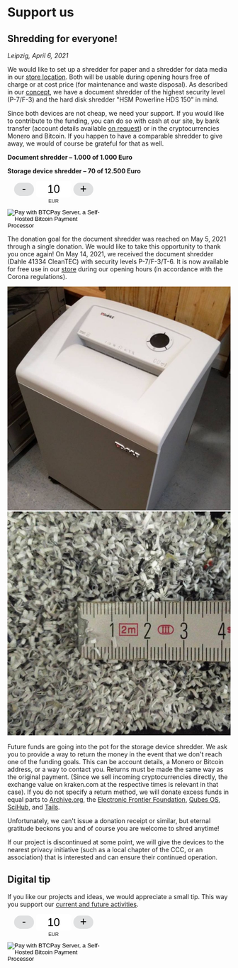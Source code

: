 # Support us

## Shredding for everyone!

_Leipzig, April 6, 2021_

We would like to set up a shredder for paper and a shredder for data media in our [store location](https://proxysto.re). Both will be usable during opening hours free of charge or at cost price (for maintenance and waste disposal). As described in our [concept](konzept.html), we have a document shredder of the highest security level (P-7/F-3) and the hard disk shredder "HSM Powerline HDS 150" in mind.

Since both devices are not cheap, we need your support. If you would like to contribute to the funding, you can do so with cash at our site, by bank transfer (account details available [on request](https://proxysto.re/contact.html)) or in the cryptocurrencies Monero and Bitcoin. If you happen to have a comparable shredder to give away, we would of course be grateful for that as well.

**Document shredder – 1.000 of 1.000 Euro**

<div class="progress mb-3">
	<div class="progress-bar bg-success" role="progressbar" style="width: 100%"></div>
</div>

**Storage device shredder – 70 of 12.500 Euro**

<div class="progress mb-3">
	<div class="progress-bar bg-success" role="progressbar" style="width: 0.56%"></div>
</div>

<div class="my-4 text-center">
	<style> .btcpay-form { display: inline-flex; align-items: center; justify-content: center; } .btcpay-form--inline { flex-direction: row; } .btcpay-form--block { flex-direction: column; } .btcpay-form--inline .submit { margin-left: 15px; } .btcpay-form--block select { margin-bottom: 10px; } .btcpay-form .btcpay-custom-container{ text-align: center; }.btcpay-custom { display: flex; align-items: center; justify-content: center; } .btcpay-form .plus-minus { cursor:pointer; font-size:25px; line-height: 25px; background: #DFE0E1; height: 30px; width: 45px; border:none; border-radius: 60px; margin: auto 5px; display: inline-flex; justify-content: center; } .btcpay-form select { -moz-appearance: none; -webkit-appearance: none; appearance: none; color: currentColor; background: transparent; border:1px solid transparent; display: block; padding: 1px; margin-left: auto; margin-right: auto; font-size: 11px; cursor: pointer; } .btcpay-form select:hover { border-color: #ccc; } .btcpay-form option { color: #000; background: rgba(0,0,0,.1); } .btcpay-input-price { -moz-appearance: textfield; border: none; box-shadow: none; text-align: center; font-size: 25px; margin: auto; border-radius: 5px; line-height: 35px; background: #fff; }.btcpay-input-price::-webkit-outer-spin-button, .btcpay-input-price::-webkit-inner-spin-button { -webkit-appearance: none; margin: 0; } </style>
	<script>
		function handlePlusMinus(event) {
			event.preventDefault();
			const root = event.target.closest('.btcpay-form');
			const el = root.querySelector('.btcpay-input-price');
			const step = parseInt(event.target.dataset.step) || 1;
			const min = parseInt(event.target.dataset.min) || 1;
			const max = parseInt(event.target.dataset.max);
			const type = event.target.dataset.type;
			const price = parseInt(el.value) || min;
			if (type === '-') {
				el.value = price - step < min ? min : price - step;
			} else if (type === '+') {
				el.value = price + step > max ? max : price + step;
			}
		}
		function handlePriceInput(event) {
			event.preventDefault();
			const root = event.target.closest('.btcpay-form');
			const price = parseInt(event.target.dataset.price);
			if (isNaN(event.target.value)) root.querySelector('.btcpay-input-price').value = price;
			const min = parseInt(event.target.getAttribute('min')) || 1;
			const max = parseInt(event.target.getAttribute('max'));
			if (event.target.value < min) {
				event.target.value = min;
			} else if (event.target.value > max) {
				event.target.value = max;
			}
		}
	</script>
	<form method="POST" action="https://pay.proxysto.re/api/v1/invoices" class="btcpay-form btcpay-form--block">
	  <input type="hidden" name="storeId" value="53wEhRv1kSEYRWR5q82UrF56eWSSDRH7bL4iq1RYqoJt" />
	  <input type="hidden" name="orderId" value="Shredder" />
	  <input type="hidden" name="checkoutDesc" value="Shredder – Thank you very much!" />
	  <input type="hidden" name="browserRedirect" value="https://dys2p.com/support.html" />
	  <div class="btcpay-custom-container">
		<div class="btcpay-custom">
		  <button class="plus-minus" type="button" onclick="handlePlusMinus(event);return false" data-type="-" data-step="1" data-min="5" data-max="9999">-</button>
		  <input class="btcpay-input-price" type="number" name="price" min="5" max="9999" step="1" value="10" data-price="10" style="width:3em;" oninput="handlePriceInput(event);return false" />
		  <button class="plus-minus" type="button" onclick="handlePlusMinus(event);return false" data-type="+" data-step="1" data-min="5" data-max="9999">+</button>
		</div>
		<select name="currency">
		  <option value="USD">USD</option>
		  <option value="GBP">GBP</option>
		  <option value="EUR" selected>EUR</option>
		  <option value="BTC">BTC</option>
		</select>
	  </div>
	  <input type="image" class="submit" name="submit" src="https://pay.proxysto.re/img/paybutton/pay.svg" style="width:209px" alt="Pay with BTCPay Server, a Self-Hosted Bitcoin Payment Processor">
	</form>
</div>

The donation goal for the document shredder was reached on May 5, 2021 through a single donation. We would like to take this opportunity to thank you once again! On May 14, 2021, we received the document shredder (Dahle 41334 CleanTEC) with security levels P-7/F-3/T-6. It is now available for free use in our [store](https://proxysto.re) during our opening hours (in accordance with the Corona regulations).

<div class="row">
	<div class="col-sm-6 mb-3">
		<img src="../assets/images/paper-shredder-1.jpg" class="img-fluid">
	</div>
	<div class="col-sm-6 mb-3">
		<img src="../assets/images/paper-shredder-2.jpg" class="img-fluid">
	</div>
</div>

Future funds are going into the pot for the storage device shredder. We ask you to provide a way to return the money in the event that we don't reach one of the funding goals. This can be account details, a Monero or Bitcoin address, or a way to contact you. Returns must be made the same way as the original payment. (Since we sell incoming cryptocurrencies directly, the exchange value on kraken.com at the respective times is relevant in that case). If you do not specify a return method, we will donate excess funds in equal parts to [Archive.org](https://archive.org/donate), the [Electronic Frontier Foundation](https://supporters.eff.org/donate/pu20--WB), [Qubes OS](https://www.qubes-os.org/donate/), [SciHub](https://de.wikipedia.org/wiki/Sci-Hub), and [Tails](https://tails.boum.org/donate/index.de.html).

Unfortunately, we can't issue a donation receipt or similar, but eternal gratitude beckons you and of course you are welcome to shred anytime!

If our project is discontinued at some point, we will give the devices to the nearest privacy initiative (such as a local chapter of the CCC, or an association) that is interested and can ensure their continued operation.

## Digital tip

If you like our projects and ideas, we would appreciate a small tip. This way you support our [current and future activities](https://dys2p.com).

<div class="my-4 text-center">
	<!-- don't repeat style and script -->
	<form method="POST" action="https://pay.proxysto.re/api/v1/invoices" class="btcpay-form btcpay-form--block">
	  <input type="hidden" name="storeId" value="53wEhRv1kSEYRWR5q82UrF56eWSSDRH7bL4iq1RYqoJt" />
	  <input type="hidden" name="orderId" value="Contribution" />
	  <input type="hidden" name="checkoutDesc" value="Contribution – Thank you very much!" />
	  <input type="hidden" name="browserRedirect" value="https://dys2p.com/support.html" />
	  <div class="btcpay-custom-container">
		<div class="btcpay-custom">
		  <button class="plus-minus" type="button" onclick="handlePlusMinus(event);return false" data-type="-" data-step="1" data-min="5" data-max="9999">-</button>
		  <input class="btcpay-input-price" type="number" name="price" min="5" max="9999" step="1" value="10" data-price="10" style="width:3em;" oninput="handlePriceInput(event);return false" />
		  <button class="plus-minus" type="button" onclick="handlePlusMinus(event);return false" data-type="+" data-step="1" data-min="5" data-max="9999">+</button>
		</div>
		<select name="currency">
		  <option value="USD">USD</option>
		  <option value="GBP">GBP</option>
		  <option value="EUR" selected>EUR</option>
		  <option value="BTC">BTC</option>
		</select>
	  </div>
	  <input type="image" class="submit" name="submit" src="https://pay.proxysto.re/img/paybutton/pay.svg" style="width:209px" alt="Pay with BTCPay Server, a Self-Hosted Bitcoin Payment Processor">
	</form>
</div>
